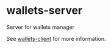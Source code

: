 # wallets-server
Server for wallets manager

See [wallets-client](https://github.com/wpazderski/wallets-client) for more information.
